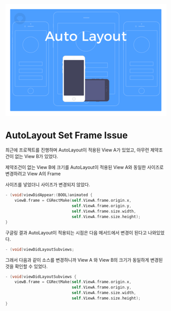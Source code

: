 ![image](../Resource/autolayout.png)



# AutoLayout Set Frame Issue

최근에 프로젝트를 진행하며 AutoLayout이 적용된 View A가 있었고, 아무런 제약조건이 없는 View B가 있었다.

제약조건이 없는 View B에 크기를 AutoLayout이 적용된 View A와 동일한 사이즈로 변경하려고 View A의 Frame

사이즈를 넣었더니 사이즈가 변경되지 않았다.

~~~~objective-c
- (void)viewDidAppear:(BOOL)animated {
	viewB.frame = CGRectMake(self.ViewA.frame.origin.x,
                             self.ViewA.frame.origin.y,
                             self.ViewA.frame.size.width,
                             self.ViewA.frame.size.height);
}
~~~~



구글링 결과 AutoLayout이 적용되는 시점은 다음 메서드에서 변경이 된다고 나와있었다.

~~~~objective-c
- (void)viewDidLayoutSubviews;
~~~~



그래서 다음과 같이 소스를 변경하니까 View A 와 View B의 크기가 동일하게 변경된 것을 확인할 수 있었다.

~~~~objective-c
- (void)viewDidLayoutSubviews {
	viewB.frame = CGRectMake(self.ViewA.frame.origin.x,
                             self.ViewA.frame.origin.y,
                             self.ViewA.frame.size.width,
                             self.ViewA.frame.size.height);
}
~~~~
